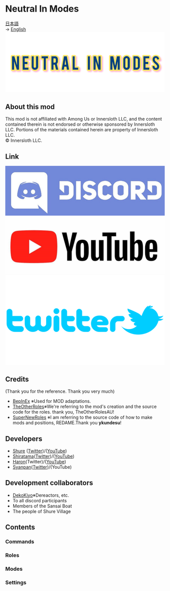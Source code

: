 # Neutral In Modes
[日本語](README.md)<br>
→ [English](README-en.md)<br>
![NIMimage](/image/NIMimage.png)

## About this mod
This mod is not affiliated with Among Us or Innersloth LLC, and the content contained therein is not endorsed or otherwise sponsored by Innersloth LLC. Portions of the materials contained herein are property of Innersloth LLC.<br>
 © Innersloth LLC. <br>

## Link
[![discord](/image/discordlogo.jpg)](https://discord.gg/FRrEAXJqzx)
[![YouTube](/image/youtubelogo.jpg)](https://www.youtube.com/channel/UCL-TRSrWExcs6ib8PP1bshA)
[![Twitter](/image/twitterlogo.png)](https://twitter.com/NIMamongMOD)

## Credits
(Thank you for the reference. Thank you very much)
- [BepInEx](https://github.com/BepInEx/BepInEx) ※Used for MOD adaptations.
- [TheOtherRoles](https://github.com/TheOtherRolesAU/TheOtherRoles)※We're referring to the mod's creation and the source code for the roles. thank you, TheOtherRolesAU!
- [SuperNewRoles](https://github.com/ykundesu/SuperNewRoles) ※I am referring to the source code of how to make mods and positions, REDAME.Thank you **ykundesu**!


## Developers
- [Shure](https://github.com/oshurecat) ([Twitter](https://twitter.com/syure_soncho))/([YouTube](https://www.youtube.com/channel/UCvMjW7DUM0b_TA5TRjJ3BMw))
- [Shiratama](https://github.com/Siratamadesu)([Twitter](https://twitter.com/siratamadegesu?s=21&t=s18Ioa3PJ7l4eeZ5WGar-A))/([YouTube](https://youtube.com/channel/UCBGhL8rBMCsbA5Ml6kW_l8A))
- [Haron](https://github.com/Haroweeeeen)(Twitter)/([YouTube](https://www.youtube.com/channel/UC_ZjRDHgDybTopdkeV7RgVA))
- [Syanpan](https://github.com/Shanpan2)([Twitter](https://twitter.com/shanpanus?s=21&t=VkDFSOnM3bkZQ7Rdw1vNHA))/(YouTube)

## Development collaborators
- [DekoKiyo](https://github.com/Dekokiyo)※Dereactors, etc.
- To all discord participants
- Members of the Sansai Boat
- The people of Shure Village

## Contents
### Commands
### Roles
### Modes
### Settings

